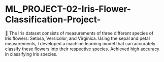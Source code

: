 # ML_PROJECT-02-Iris-Flower-Classification-Project-
🌼 The Iris dataset consists of measurements of three different species of Iris flowers: Setosa, Versicolor, and Virginica. Using the sepal and petal measurements, I developed a machine learning model that can accurately classify these flowers into their respective species. Achieved high accuracy in classifying Iris species. 
